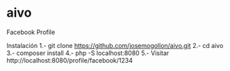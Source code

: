 # aivo
Facebook Profile

Instalación
1.- git clone https://github.com/josemogollon/aivo.git 
2.- cd aivo
3.- composer install
4.- php -S localhost:8080
5.- Visitar http://localhost:8080/profile/facebook/1234
